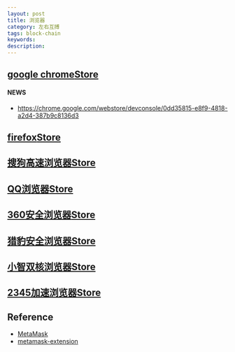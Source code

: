 ```yaml
---
layout: post
title: 浏览器
category: 左右互搏
tags: block-chain
keywords: 
description: 
---
```



## [google chrome](https://www.google.com/chrome/)[Store](https://chrome.google.com/webstore/category/extensions)

#### NEWS

* <https://chrome.google.com/webstore/devconsole/0dd35815-e8f9-4818-a2d4-387b9c8136d3>

## [firefox](http://www.firefox.com.cn/)[Store](https://addons.mozilla.org/zh-CN/firefox/collections/4757633/webdeveloper/)

## [搜狗高速浏览器](https://ie.sogou.com/)[Store](http://ie.sogou.com/app/)

## [QQ浏览器](https://browser.qq.com/)[Store](qqbrowser://extensions/index)

## [360安全浏览器](https://browser.360.cn/)[Store](https://ext.se.360.cn/)

## [猎豹安全浏览器](https://www.liebao.cn/)[Store](http://store.liebao.cn/search.html?keyword=metamask)

## [小智双核浏览器](http://dcbrowser.cqttech.com/)[Store](http://extb.cqttech.com/)

## [2345加速浏览器](http://ie.2345.cc/)[Store](http://extension.ie.2345.com/)

## Reference

* [MetaMask](https://chrome.google.com/webstore/detail/metamask/nkbihfbeogaeaoehlefnkodbefgpgknn)
* [metamask-extension](https://github.com/MetaMask/metamask-extension)